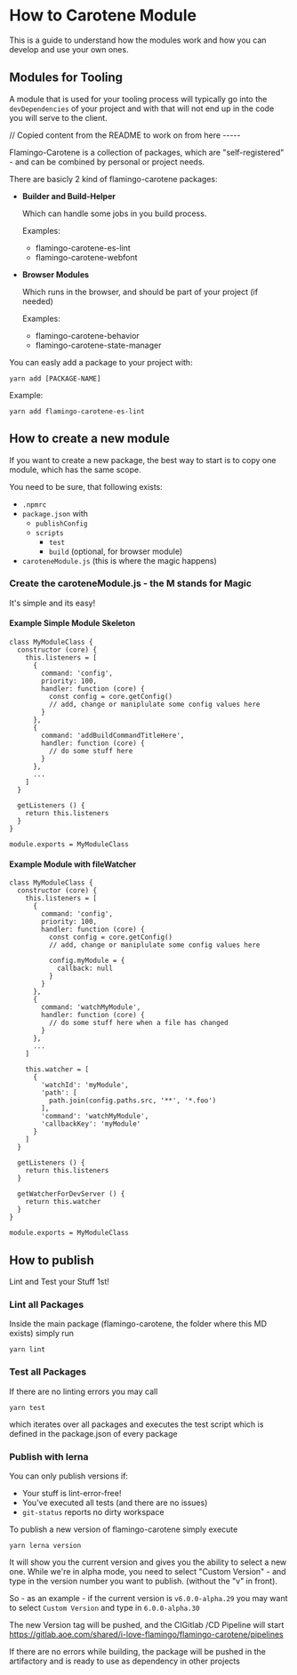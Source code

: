 # How to Carotene Module
This is a guide to understand how the modules work and how you can develop and use your own ones.

## Modules for Tooling
A module that is used for your tooling process will typically go into the `devDependencies` of your project and with
that will not end up in the code you will serve to the client.



// Copied content from the README to work on from here -----

Flamingo-Carotene is a collection of packages, which are "self-registered" - and can be combined by personal or project
needs.

There are basicly 2 kind of flamingo-carotene packages:

* __Builder and Build-Helper__
  
  Which can handle some jobs in you build process.

  Examples:
  * flamingo-carotene-es-lint
  * flamingo-carotene-webfont
  
* __Browser Modules__

  Which runs in the browser, and should be part of your project (if needed)

  Examples:
  * flamingo-carotene-behavior
  * flamingo-carotene-state-manager
  
You can easly add a package to your project with:
```
yarn add [PACKAGE-NAME]
``` 
Example:
```
yarn add flamingo-carotene-es-lint  
``` 

## How to create a new module

If you want to create a new package, the best way to start is to copy one module, which has the same scope.

You need to be sure, that following exists:
* `.npmrc`
* `package.json`
  with 
  * `publishConfig`
  * `scripts`
    * `test`
    * `build` (optional, for browser module)
* `caroteneModule.js` (this is where the magic happens)

### Create the caroteneModule.js - the M stands for Magic

It's simple and its easy!

#### Example Simple Module Skeleton

```
class MyModuleClass {
  constructor (core) {
    this.listeners = [
      {
        command: 'config',
        priority: 100,
        handler: function (core) {
          const config = core.getConfig()
          // add, change or maniplulate some config values here
        }
      },
      {
        command: 'addBuildCommandTitleHere',
        handler: function (core) {
          // do some stuff here
        }
      },
      ...
    ]
  }

  getListeners () {
    return this.listeners
  }
}

module.exports = MyModuleClass 
```

#### Example Module with fileWatcher

```
class MyModuleClass {
  constructor (core) {
    this.listeners = [
      {
        command: 'config',
        priority: 100,
        handler: function (core) {
          const config = core.getConfig()
          // add, change or maniplulate some config values here
          
          config.myModule = {
            callback: null
          }
        }
      },
      {
        command: 'watchMyModule',
        handler: function (core) {
          // do some stuff here when a file has changed
        }
      },
      ...
    ]

    this.watcher = [
      {
        'watchId': 'myModule',
        'path': [
          path.join(config.paths.src, '**', '*.foo')
        ],
        'command': 'watchMyModule',
        'callbackKey': 'myModule'
      }
    ]
  }

  getListeners () {
    return this.listeners
  }

  getWatcherForDevServer () {
    return this.watcher
  }
}

module.exports = MyModuleClass
```

## How to publish

Lint and Test your Stuff 1st!

### Lint all Packages

Inside the main package (flamingo-carotene, the folder where this MD exists) simply run
```
yarn lint
```

### Test all Packages
If there are no linting errors you may call
```
yarn test
```
which iterates over all packages and executes the test script which is defined in the package.json of every package

### Publish with lerna
You can only publish versions if: 
* Your stuff is lint-error-free!
* You've executed all tests (and there are no issues)
* `git-status` reports no dirty workspace

To publish a new version of flamingo-carotene simply execute
```
yarn lerna version
```
It will show you the current version and gives you the ability to select a new one.
While we're in alpha mode, you need to select "Custom Version" - and type in the version number you want to publish.
(without the "v" in front).

So - as an example - if the current version is
`v6.0.0-alpha.29` you may want to select `Custom Version` and type in `6.0.0-alpha.30`

The new Version tag will be pushed, and the CIGitlab /CD Pipeline will start
https://gitlab.aoe.com/shared/i-love-flamingo/flamingo-carotene/pipelines

If there are no errors while building, the package will be pushed in the artifactory and is ready to use as dependency
in other projects
